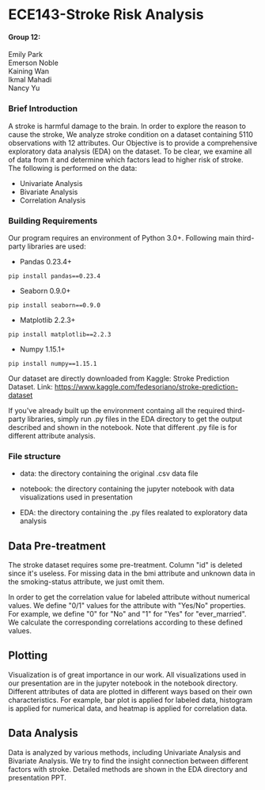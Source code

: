 # ECE143-Stroke Risk Analysis

#### Group 12:
  Emily Park  
  Emerson Noble  
  Kaining Wan  
  Ikmal Mahadi  
  Nancy Yu  

### Brief Introduction

A stroke is harmful damage to the brain. In order to explore the reason to cause the stroke, We analyze stroke condition on a dataset containing 5110 observations with 12 attributes. Our Objective is to provide a comprehensive exploratory data analysis (EDA) on the dataset. To be clear, we examine all of data from it and determine which factors lead to higher risk of stroke. The following is performed on the data:

* Univariate Analysis
* Bivariate Analysis
* Correlation Analysis

### Building Requirements

Our program requires an environment of Python 3.0+. Following main third-party libraries are used: 

* Pandas 0.23.4+ 

`pip install pandas==0.23.4`

* Seaborn 0.9.0+

`pip install seaborn==0.9.0`

* Matplotlib 2.2.3+

`pip install matplotlib==2.2.3`

* Numpy 1.15.1+

`pip install numpy==1.15.1`

Our dataset are directly downloaded from Kaggle: Stroke Prediction Dataset. Link: https://www.kaggle.com/fedesoriano/stroke-prediction-dataset

If you've already built up the environment containg all the required third-party libraries, simply run .py files in the EDA directory to get the output described and shown in the notebook. Note that different .py file is for different attribute analysis.

### File structure

* data: the directory containing the original .csv data file

* notebook: the directory containing the jupyter notebook with data visualizations used in presentation

* EDA: the directory containing the .py files realated to exploratory data analysis

## Data Pre-treatment

The stroke dataset requires some pre-treatment. Column "id" is deleted since it's useless. For missing data in the bmi attribute and unknown data in the smoking-status attribute, we just omit them. 

In order to get the correlation value for labeled attribute without numerical values. We define "0/1" values for the attribute with "Yes/No" properties. For example, we define "0" for "No" and "1" for "Yes" for "ever_married". We calculate the corresponding correlations according to these defined values.

## Plotting

Visualization is of great importance in our work. All visualizations used in our presentation are in the jupyter notebook in the notebook directory. Different attributes of data are plotted in different ways based on their own characteristics. For example, bar plot is applied for labeled data, histogram is applied for numerical data, and heatmap is applied for correlation data.

## Data Analysis

Data is analyzed by various methods, including Univariate Analysis and Bivariate Analysis. We try to find the insight connection between different factors with stroke. Detailed methods are shown in the EDA directory and presentation PPT.




